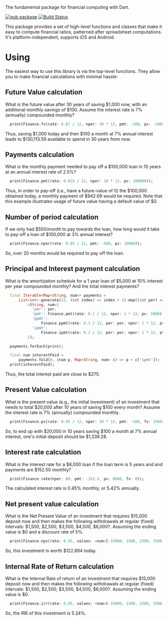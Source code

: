 The fundamental package for financial computing with Dart.

[![pub package](https://img.shields.io/pub/v/finance.svg)](https://pub.dev/packages/finance)
[![Build Status](https://travis-ci.org/ismaelJimenez/finance.svg?branch=master)](https://travis-ci.org/ismaelJimenez/finance)

This package provides a set of high-level functions and classes that make it easy to compute financial ratios, patterned after spreadsheet computations. It's platform-independent, supports iOS and Android.

# Using

The easiest way to use this library is via the top-level functions. They allow you to make financial calculations with minimal hassle:

## Future Value calculation

What is the future value after 30 years of saving $1,000 now, with an additional monthly savings of $100. Assume the interest rate is 7% (annually) compounded monthly?

```dart
  print(Finance.fv(rate: 0.07 / 12, nper: 30 * 12, pmt: -100, pv: -1000));
```

Thus, saving $1,000 today and then $100 a month at 7% annual interest leads to $130,113.59 available to spend in 30 years from now.

## Payments calculation

What is the monthly payment needed to pay off a $100,000 loan in 10 years at an annual interest rate of 2.5%?

```dart
  print(Finance.pmt(rate: 0.025 / 12, nper: 10 * 12, pv: 100000));
```  

Thus, in order to pay-off (i.e., have a future-value of 0) the $100,000 obtained today, a monthly payment of $942.69 would be required.  Note that this example illustrates usage of future value having a default value of $0.

## Number of period calculation

If we only had $500/month to pay towards the loan, how long would it take to pay-off a loan of $100,000 at 3% annual interest?
 
 ```dart
   print(Finance.nper(rate: 0.03 / 12, pmt: -500, pv: 10000));
 ```  
 
So, over 20 months would be required to pay off the loan.

## Principal and Interest payment calculation

What is the amortization schedule for a 1 year loan of $5,000 at 10% interest per year compounded monthly? 
And the total interest payments?

```dart
  final Iterable<Map<String, num>> payments =
      List<int>.generate(12, (int index) => index + 1).map((int per) =>
          <String, num>{
            'per': per,
            'pmt': Finance.pmt(rate: 0.1 / 12, nper: 1 * 12, pv: 5000),
            'ppmt':
                Finance.ppmt(rate: 0.1 / 12, per: per, nper: 1 * 12, pv: 5000),
            'ipmt':
                Finance.ipmt(rate: 0.1 / 12, per: per, nper: 1 * 12, pv: 5000),
          });

  payments.forEach(print);

  final num interestPaid =
      payments.fold(0, (num p, Map<String, num> c) => p + c['ipmt']);
  print(interestPaid);
 ```
 
Thus, the total interest paid are close to $275.

## Present Value calculation

What is the present value (e.g., the initial investment) of an investment that needs to total $20,000 
after 10 years of saving $100 every month?  Assume the interest rate is 7% (annually) compounded monthly.

```dart
  print(Finance.pv(rate: 0.05 / 12, nper: 10 * 12, pmt: -100, fv: 15692.93));
```

So, to end up with $20,000 in 10 years saving $100 a month at 7% annual interest, one's initial deposit 
should be $1,339.28.

## Interest rate calculation

What is the interest rate for a $8,000 loan if the loan term is 5 years and and payments are $152.50 monthly?

```dart
  print(Finance.rate(nper: 60, pmt: -152.5, pv: 8000, fv: 0));
```

The calculated interest rate is 0.45% monthly, or 5.42% annually.

## Net present value calculation

What is the Net Present Value of an investment that requires $15,000 deposit now and then makes the following 
withdrawals at regular (fixed) intervals:  $1,500, $2,500, $3,500, $4,500, $6,000?.  Assuming the ending value is $0
and a discount rate of 5%.

```dart
  print(Finance.npv(rate: 0.05, values: <num>[-15000, 1500, 2500, 3500, 4500, 6000]));
```

So, this investment is worth $122.894 today.

## Internal Rate of Return calculation

What is the Internal Rate of return of an investment that requires $15,000 deposit now and then makes the 
following withdrawals at regular (fixed) intervals:  $1,500, $2,500, $3,500, $4,500, $6,000?.  Assuming the ending 
value is $0.

```dart
  print(Finance.irr(rate: 0.05, values: <num>[-15000, 1500, 2500, 3500, 4500, 6000]));
```

So, the IRR of this investment is 5.24%.
